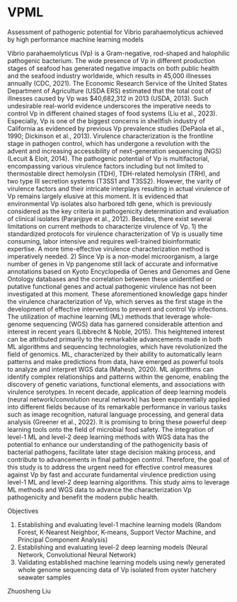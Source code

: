 # VPML
Assessment of pathogenic potential for Vibrio parahaemolyticus achieved by high performance machine learning models

Vibrio parahaemolyticus (Vp) is a Gram-negative, rod-shaped and halophilic pathogenic bacterium. The wide presence of Vp in different production stages of seafood has generated negative impacts on both public health and the seafood industry worldwide, which results in 45,000 illnesses annually (CDC, 2021). The Economic Research Service of the United States Department of Agriculture (USDA ERS) estimated that the total cost of illnesses caused by Vp was $40,682,312 in 2013 (USDA, 2013). Such undesirable real-world evidence underscores the imperative needs to control Vp in different chained stages of food systems (Liu et al., 2023). Especially, Vp is one of the biggest concerns in shellfish industry of California as evidenced by previous Vp prevalence studies (DePaola et al., 1990; Dickinson et al., 2013). 
Virulence characterization is the frontline stage in pathogen control, which has undergone a revolution with the advent and increasing accessibility of next-generation sequencing (NGS) (Lecuit & Eloit, 2014). The pathogenic potential of Vp is multifactorial, encompassing various virulence factors including but not limited to thermostable direct hemolysin (TDH), TDH-related hemolysin (TRH), and two type III secretion systems (T3SS1 and T3SS2). However, the varity of virulence factors and their intricate interplays resulting in actual virulence of Vp remains largely elusive at this moment. It is evidenced that environmental Vp isolates also harbored tdh gene, which is previously considered as the key criteria in pathogenicity determination and evaluation of clinical isolates (Paranjpye et al., 2012). Besides, there exist several limitations on current methods to characterize virulence of Vp. 1) the standardized protocols for virulence characterization of Vp is usually time consuming, labor intensive and requires well-trained bioinformatic expertise. A more time-effective virulence characterization method is imperatively needed. 2) Since Vp is a non-model microorganism, a large number of genes in Vp pangenome still lack of accurate and informative annotations based on Kyoto Encyclopedia of Genes and Genomes and Gene Ontology databases and the correlation between these unidentified or putative functional genes and actual pathogenic virulence has not been investigated at this moment. These aforementioned knowledge gaps hinder the virulence characterization of Vp, which serves as the first stage in the development of effective interventions to prevent and control Vp infections. 
The utilization of machine learning (ML) methods that leverage whole-genome sequencing (WGS) data has garnered considerable attention and interest in recent years (Libbrecht & Noble, 2015). This heightened interest can be attributed primarily to the remarkable advancements made in both ML algorithms and sequencing technologies, which have revolutionized the field of genomics. ML, characterized by their ability to automatically learn patterns and make predictions from data, have emerged as powerful tools to analyze and interpret WGS data (Mahesh, 2020). ML algorithms can identify complex relationships and patterns within the genome, enabling the discovery of genetic variations, functional elements, and associations with virulence serotypes. In recent decade, application of deep learning models (neural network/convolution neural network) has been exponentially applied into different fields because of its remarkable performance in various tasks such as image recognition, natural language processing, and general data analysis (Greener et al., 2022). It is promising to bring these powerful deep learning tools onto the field of microbial food safety. The integration of level-1 ML and level-2 deep learning methods with WGS data has the potential to enhance our understanding of the pathogenicity basis of bacterial pathogens, facilitate later stage decision making process, and contribute to advancements in final pathogen control.
Therefore, the goal of this study is to address the urgent need for effective control measures against Vp by fast and accurate fundamental virulence prediction using level-1 ML and level-2 deep learning algorithms. This study aims to leverage ML methods and WGS data to advance the characterization Vp pathogenicity and benefit the modern public health.

Objectives
1.	Establishing and evaluating level-1 machine learning models (Random Forest, K-Nearest Neighbor, K-means, Support Vector Machine, and Principal Component Analysis)
2.	Establishing and evaluating level-2 deep learning models (Neural Network, Convolutional Neural Network)
3.	Validating established machine learning models using newly generated whole genome sequencing data of Vp isolated from oyster hatchery seawater samples


Zhuosheng Liu 
